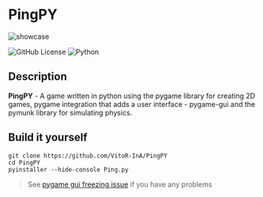 # PingPY
![showcase](https://github.com/user-attachments/assets/716d07a7-c7a3-4454-95d7-488263be6232)

![GitHub License](https://img.shields.io/github/license/VitoR-InA/PingPY)
![Python](https://img.shields.io/badge/python-3.7%20%7C%203.8%20%7C%203.9%20%7C%203.10%20%7C%203.11%20%7C%203.12-blue)

## Description
**PingPY** - A game written in python using the pygame library for creating 2D games, pygame integration that adds a user interface - pygame-gui and the pymunk library for simulating physics.

## Build it yourself
```
git clone https://github.com/VitoR-InA/PingPY
cd PingPY
pyinstaller --hide-console Ping.py
```
> See [pygame gui freezing issue](https://pygame-gui.readthedocs.io/en/latest/freezing.html) if you have any problems
